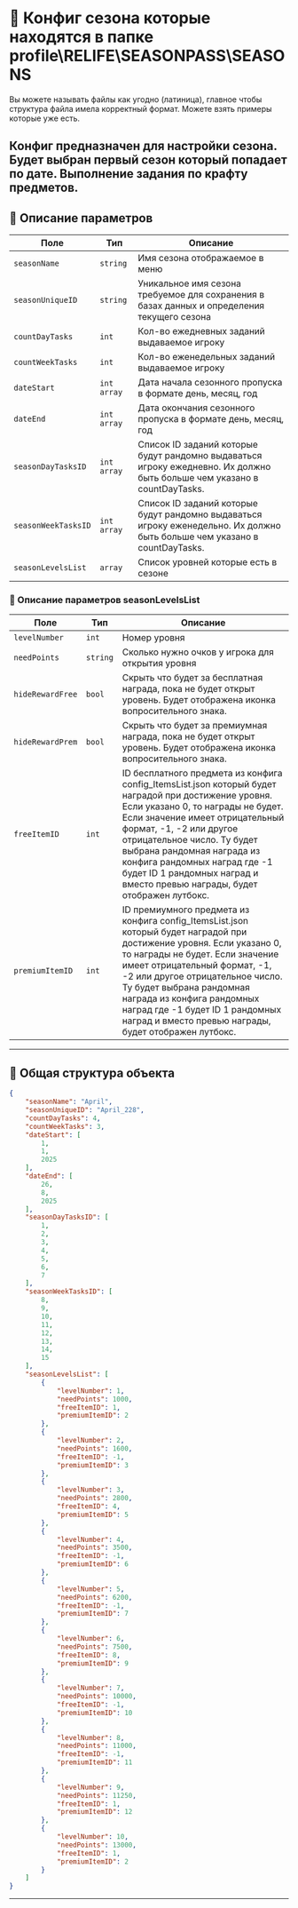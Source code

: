 
# 📄 Конфиг сезона которые находятся в папке profile\RELIFE\SEASONPASS\SEASONS

Вы можете называть файлы как угодно (латиница), главное чтобы структура файла имела корректный формат. Можете взять примеры которые уже есть.

Конфиг предназначен для настройки сезона. Будет выбран первый сезон который попадает по дате.
Выполнение задания по крафту предметов.
---


## 🧩 Описание параметров

| Поле              | Тип        |  Описание |
|-------------------|------------|----------|
| `seasonName`          | `string`  | Имя сезона отображаемое в меню |
| `seasonUniqueID`          | `string`  | Уникальное имя сезона требуемое для сохранения в базах данных и определения текущего сезона |
| `countDayTasks`          | `int`  | Кол-во ежедневных заданий выдаваемое игроку|
| `countWeekTasks`          | `int`  | Кол-во еженедельных заданий выдаваемое игроку|
| `dateStart`      | `int array`   | Дата начала сезонного пропуска в формате день, месяц, год |
| `dateEnd`      | `int array`   | Дата окончания сезонного пропуска в формате день, месяц, год |
| `seasonDayTasksID`      | `int array`   | Список ID заданий которые будут рандомно выдаваться игроку ежедневно. Их должно быть больше чем указано в countDayTasks. |
| `seasonWeekTasksID`      | `int array`   | Список ID заданий которые будут рандомно выдаваться игроку еженедельно. Их должно быть больше чем указано в countDayTasks. |
| `seasonLevelsList`      | `array`   | Список уровней которые есть в сезоне |

### 🧩 Описание параметров seasonLevelsList
        
| Поле              | Тип        |  Описание |
|-------------------|------------|----------|
| `levelNumber`          | `int`  | Номер уровня |
| `needPoints`          | `string`  | Сколько нужно очков у игрока для открытия уровня |
| `hideRewardFree`          | `bool`  | Скрыть что будет за бесплатная награда, пока не будет открыт уровень. Будет отображена иконка вопросительного знака. |
| `hideRewardPrem`          | `bool`  | Скрыть что будет за премиумная награда, пока не будет открыт уровень. Будет отображена иконка вопросительного знака. |
| `freeItemID`          | `int`  | ID бесплатного предмета из конфига config_ItemsList.json который будет наградой при достижение уровня. Если указано 0, то награды не будет. Если значение имеет отрицательный формат, -1, -2 или другое отрицательное число. Ту будет выбрана рандомная награда из конфига рандомных наград где -1 будет ID 1 рандомных наград и вместо превью награды, будет отображен лутбокс. |
| `premiumItemID`          | `int`  | ID премиумного предмета из конфига config_ItemsList.json который будет наградой при достижение уровня. Если указано 0, то награды не будет. Если значение имеет отрицательный формат, -1, -2 или другое отрицательное число. Ту будет выбрана рандомная награда из конфига рандомных наград где -1 будет ID 1 рандомных наград и вместо превью награды, будет отображен лутбокс.  |

---

## 🧱 Общая структура объекта

```json
{
    "seasonName": "April",
    "seasonUniqueID": "April_228",
    "countDayTasks": 4,
    "countWeekTasks": 3,
    "dateStart": [
        1,
        1,
        2025
    ],
    "dateEnd": [
        26,
        8,
        2025
    ],
    "seasonDayTasksID": [
        1,
        2,
        3,
        4,
        5,
        6,
        7
    ],
    "seasonWeekTasksID": [
        8,
        9,
        10,
        11,
        12,
        13,
        14,
        15
    ],
    "seasonLevelsList": [
        {
            "levelNumber": 1,
            "needPoints": 1000,
            "freeItemID": 1,
            "premiumItemID": 2
        },
        {
            "levelNumber": 2,
            "needPoints": 1600,
            "freeItemID": -1,
            "premiumItemID": 3
        },
        {
            "levelNumber": 3,
            "needPoints": 2800,
            "freeItemID": 4,
            "premiumItemID": 5
        },
        {
            "levelNumber": 4,
            "needPoints": 3500,
            "freeItemID": -1,
            "premiumItemID": 6
        },
        {
            "levelNumber": 5,
            "needPoints": 6200,
            "freeItemID": -1,
            "premiumItemID": 7
        },
        {
            "levelNumber": 6,
            "needPoints": 7500,
            "freeItemID": 8,
            "premiumItemID": 9
        },
        {
            "levelNumber": 7,
            "needPoints": 10000,
            "freeItemID": -1,
            "premiumItemID": 10
        },
        {
            "levelNumber": 8,
            "needPoints": 11000,
            "freeItemID": -1,
            "premiumItemID": 11
        },
        {
            "levelNumber": 9,
            "needPoints": 11250,
            "freeItemID": 1,
            "premiumItemID": 12
        },
        {
            "levelNumber": 10,
            "needPoints": 13000,
            "freeItemID": 1,
            "premiumItemID": 2
        }
    ]
}
```
---
